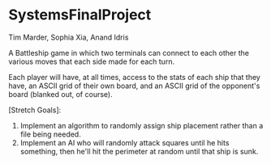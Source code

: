 # SystemsFinalProject
Tim Marder, Sophia Xia, Anand Idris

A Battleship game in which two terminals can connect to each other the various moves that each side made for each turn.

Each player will have, at all times, access to the stats of each ship that they have, an ASCII grid of their own board, and an ASCII grid of the opponent's board (blanked out, of course).

[Stretch Goals]: 
1. Implement an algorithm to randomly assign ship placement rather than a file being needed.
2. Implement an AI who will randomly attack squares until he hits something, then he'll hit the perimeter at random until that ship is sunk.
